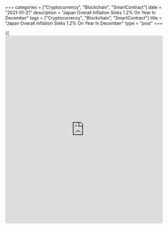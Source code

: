 +++
categories = ["Cryptocurrency", "Blockchain", "SmartContract"]
date = "2021-01-21"
description = "Japan Overall Inflation Sinks 1.2% On Year In December"
tags = ["Cryptocurrency", "Blockchain", "SmartContract"]
title = "Japan Overall Inflation Sinks 1.2% On Year In December"
type = "post"
+++

{{<iframe id="large-banner" src="https://www.bounty.group/#slide=18.0" width="100%" height="600" scrolling="no" style="border: 0px solid rgb(216, 221, 230); border-radius: 3px;">}}

Overall consumer prices in Japan were down 1.2 percent on year in
December, the Ministry of Internal Affairs and Communications said on
Friday - following the 0.9 percent decline in November.

Core consumer prices were down 1.0 percent on year after also slipping
0.9 percent in the previous month.

Among the individual components, prices were down for fuel, food,
medical care, transportation, education and recreation on a yearly
basis. Prices were up for housing, furniture and clothing.

On a seasonally adjusted monthly basis, overall inflation was down 0.1
percent and core CPI was flat.

For comments and feedback [contact](https://www.playgroundfx.com/contact/): editorial@rtt[news](https://www.letsplayfx.com/blog/forex-news-website/).com

[Economic News][1]

 **What parts of the world are seeing the best (and worst) economic
performances lately? Click[here][2] to check out our [Econ Scorecard][2]
and find out! See up-to-the-moment [ranking](https://www.playgroundfx.com/blog/crypto-exchange-ranking/)s for the best and worst
performers in [GDP][2], [unemployment rate][3], [inflation][4] and much
more.**

   1. www.rtt[news](https://www.letsplayfx.com/blog/forex-news-website/).com/Content/EconomicNews.aspx
   2. www.rtt[news](https://www.letsplayfx.com/blog/forex-news-website/).com/economic-scorecard/world-rank/GDP/highest-performance.aspx
   3. www.rtt[news](https://www.letsplayfx.com/blog/forex-news-website/).com/economic-scorecard/world-rank/unemployment-rate/lowest-performance.aspx
   4. www.rtt[news](https://www.letsplayfx.com/blog/forex-news-website/).com/economic-scorecard/world-rank/CPI/highest-performance.aspx